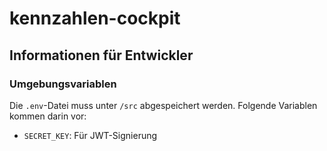 # kennzahlen-cockpit
## Informationen für Entwickler
### Umgebungsvariablen
Die `.env`-Datei muss unter `/src` abgespeichert werden.
Folgende Variablen kommen darin vor:
- `SECRET_KEY`: Für JWT-Signierung
